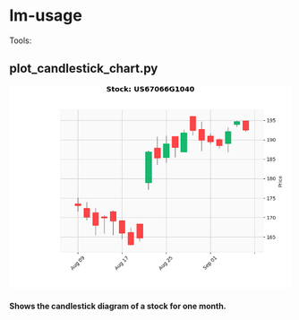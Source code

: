 # lm-usage
 Tools:

## plot_candlestick_chart.py
![Candlestick_example.png](Candlestick_example.png)
#### Shows the candlestick diagram of a stock for one month.
